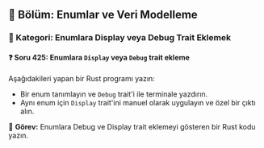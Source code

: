 ## 📘 Bölüm: Enumlar ve Veri Modelleme
### 🔹 Kategori: Enumlara Display veya Debug Trait Eklemek
#### ❓ Soru 425: Enumlara `Display` veya `Debug` trait ekleme

Aşağıdakileri yapan bir Rust programı yazın:

- Bir enum tanımlayın ve `Debug` trait'i ile terminale yazdırın.
- Aynı enum için `Display` trait'ini manuel olarak uygulayın ve özel bir çıktı alın.

🔧 **Görev:** Enumlara Debug ve Display trait eklemeyi gösteren bir Rust kodu yazın.
